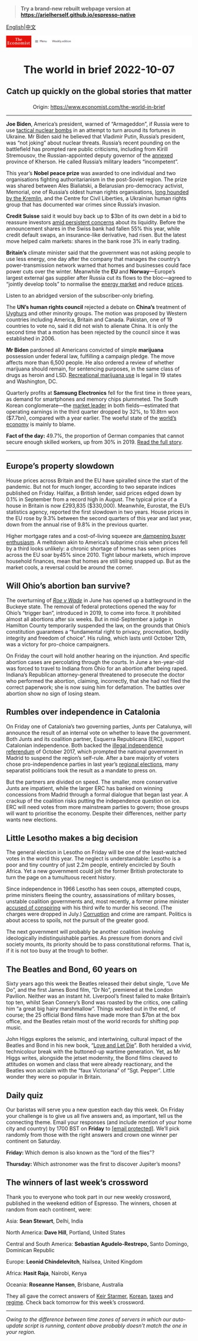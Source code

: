 > **Try a brand-new rebuilt webpage version at https://arielherself.github.io/espresso-native**

[English](https://github.com/arielherself/espresso/blob/main/README.md)|[中文](https://github-com.translate.goog/arielherself/espresso/blob/main/README.md?_x_tr_sl=en&_x_tr_tl=zh-CN&_x_tr_hl=zh-CN&_x_tr_pto=wapp)



![The Economist](menubar.png)

# <p align="center">The world in brief 2022-10-07</p>

## <p align="center">Catch up quickly on the global stories that matter</p>

<p align="center">Origin: <a href="https://www.economist.com/the-world-in-brief">https://www.economist.com/the-world-in-brief</a><hr>

<strong>Joe Biden</strong>, America’s president, warned of “Armageddon”, if Russia were to use [tactical nuclear bombs](https://www.economist.com/the-economist-explains/2022/09/14/do-russias-military-setbacks-increase-the-risk-of-nuclear-conflict) in an attempt to turn around its fortunes in Ukraine. Mr Biden said he believed that Vladimir Putin, Russia’s president, was “not joking” about nuclear threats. Russia’s recent pounding on the battlefield has prompted rare public criticisms, including from Kirill Stremousov, the Russian-appointed deputy governor of the [annexed](https://www.economist.com/europe/2022/10/05/russias-annexations-in-ukraine-are-a-legal-and-strategic-mess) province of Kherson. He called Russia’s military leaders “incompetent”.

This year’s <strong>Nobel peace prize</strong> was awarded to one individual and two organisations fighting authoritarianism in the post-Soviet region. The prize was shared between Ales Bialiatski, a Belarusian pro-democracy activist, Memorial, one of Russia’s oldest human rights organisations, [long hounded by the Kremlin](https://www.economist.com/europe/2022/01/01/memorial-a-seminal-human-rights-group-in-russia), and the Centre for Civil Liberties, a Ukrainian human rights group that has documented war crimes since Russia’s invasion.

<strong>Credit</strong><strong> Suisse</strong> said it would buy back up to $3bn of its own debt in a bid to reassure investors [amid persistent concerns](https://www.economist.com/finance-and-economics/2022/10/03/credit-suisse-and-the-hunt-for-the-weakest-link-in-global-finance) about its liquidity. Before the announcement shares in the Swiss bank had fallen 55% this year, while credit default swaps, an insurance-like derivative, had risen. But the latest move helped calm markets: shares in the bank rose 3% in early trading.

<strong>Britain’s</strong> climate minister said that the government was not asking people to use less energy, one day after the company that manages the country’s power-transmission network warned that homes and businesses could face power cuts over the winter. Meanwhile the <strong>EU</strong> and <strong>Norway</strong>—Europe’s largest external gas supplier after Russia cut its flows to the bloc—agreed to “jointly develop tools” to normalise the [energy market](https://www.economist.com/finance-and-economics/2022/09/08/europes-energy-market-was-not-built-for-this-crisis) and reduce [prices](https://www.economist.com/europe/2022/09/05/europe-scrambles-to-protect-citizens-from-sky-high-energy-prices). 

Listen to an abridged version of the subscriber-only briefing.

The <strong>UN’s human rights council</strong> rejected a debate on <strong>China’s</strong> treatment of [Uyghurs](https://www.economist.com/the-economist-explains/2021/07/12/what-is-happening-to-the-uyghurs-in-xinjiang) and other minority groups. The motion was proposed by Western countries including America, Britain and Canada. Pakistan, one of 19 countries to vote no, said it did not wish to alienate China. It is only the second time that a motion has been rejected by the council since it was established in 2006.

<strong>Mr Biden</strong> pardoned all Americans convicted of simple <strong>marijuana</strong> possession under federal law, fulfilling a campaign pledge. The move affects more than 6,500 people. He also ordered a review of whether marijuana should remain, for sentencing purposes, in the same class of drugs as heroin and LSD. [Recreational marijuana use](https://www.economist.com/united-states/2022/05/14/in-california-the-worlds-largest-legal-weed-market-is-going-up-in-smoke) is legal in 19 states and Washington, DC.

Quarterly profits at <strong>Samsung Electronics</strong> fell for the first time in three years, as demand for smartphones and memory chips plummeted. The South Korean conglomerate—the [market leader](https://www.economist.com/business/2021/10/21/samsung-electronics-wants-to-dominate-cutting-edge-chipmaking) in both fields—estimated that operating earnings in the third quarter dropped by 32%, to 10.8trn won ($7.7bn), compared with a year earlier. The woeful state of the [world’s economy](https://www.economist.com/special-report/2022/10/05/inflation-and-rising-demands-on-governments-are-changing-economic-policy) is mainly to blame.

<strong>Fact of the day: </strong>49.7%, the proportion of German companies that cannot secure enough skilled workers, up from 30% in 2019. [Read the full story](https://www.economist.com/europe/2022/10/06/there-are-not-enough-germans-to-do-the-jobs-germany-needs).

----------

## Europe’s property slowdown

House prices across Britain and the EU have spiralled since the start of the pandemic. But not for much longer, according to two separate indices published on Friday. Halifax, a British lender, said prices edged down by 0.1% in September from a record high in August. The typical price of a house in Britain is now £293,835 ($330,000). Meanwhile, Eurostat, the EU’s statistics agency, reported the first slowdown in two years. House prices in the EU rose by 9.3% between the second quarters of this year and last year, down from the annual rise of 9.8% in the previous quarter.

Higher mortgage rates and a cost-of-living squeeze are[ dampening buyer enthusiasm](https://www.economist.com/finance-and-economics/2022/08/01/the-global-housing-boom-is-running-out-of-steam). A meltdown akin to America’s subprime crisis when prices fell by a third looks unlikely: a chronic shortage of homes has seen prices across the EU soar by[](https://ec.europa.eu/eurostat/web/products-eurostat-news/-/ddn-20220708-1)45% since 2010. Tight labour markets, which improve household finances, mean that homes are still being snapped up. But as the market cools, a reversal could be around the corner.

## Will Ohio’s abortion ban survive?

The overturning of [<em>Roe v Wade</em>](https://www.economist.com/united-states/how-the-end-of-roe-v-wade-will-affect-american-politics/21809130) in June has opened up a battleground in the Buckeye state. The removal of federal protections opened the way for Ohio’s “trigger ban”, introduced in 2019, to come into force. It prohibited almost all abortions after six weeks. But in mid-September a judge in Hamilton County temporarily suspended the law, on the grounds that Ohio’s constitution guarantees a “fundamental right to privacy, procreation, bodily integrity and freedom of choice”. His ruling, which lasts until October 12th, was a victory for pro-choice campaigners.

On Friday the court will hold another hearing on the injunction. And specific abortion cases are percolating through the courts. In June a ten-year-old was forced to travel to Indiana from Ohio for an abortion after being raped. Indiana’s Republican attorney-general threatened to prosecute the doctor who performed the abortion, claiming, incorrectly, that she had not filed the correct paperwork; she is now suing him for defamation. The battles over abortion show no sign of losing steam.

## Rumbles over independence in Catalonia

On Friday one of Catalonia’s two governing parties, Junts per Catalunya, will announce the result of an internal vote on whether to leave the government. Both Junts and its coalition partner, Esquerra Republicana (ERC), support Catalonian independence. Both backed the [illegal independence referendum](https://www.economist.com/the-economist-explains/2017/09/26/why-the-referendum-on-catalan-independence-is-illegal) of October 2017, which prompted the national government in Madrid to suspend the region’s self-rule. After a bare majority of voters chose pro-independence parties in last year’s [regional elections](https://www.economist.com/europe/2021/02/15/catalonias-separatists-score-another-victory-but-a-hollow-one), many separatist politicians took the result as a mandate to press on.

But the partners are divided on speed. The smaller, more conservative Junts are impatient, while the larger ERC has banked on winning concessions from Madrid through a formal dialogue that began last year. A crackup of the coalition risks putting the independence question on ice. ERC will need votes from more mainstream parties to govern; those groups will want to prioritise the economy. Despite their differences, neither party wants new elections.

## Little Lesotho makes a big decision

The general election in Lesotho on Friday will be one of the least-watched votes in the world this year. The neglect is understandable: Lesotho is a poor and tiny country of just 2.2m people, entirely encircled by South Africa. Yet a new government could jolt the former British protectorate to turn the page on a tumultuous recent history. 

Since independence in 1966 Lesotho has seen coups, attempted coups, prime ministers fleeing the country, assassinations of military bosses, unstable coalition governments and, most recently, a former prime minister [accused of conspiring](https://www.economist.com/middle-east-and-africa/2020/01/23/one-first-lady-is-dead-in-lesotho-another-has-fled) with his third wife to murder his second. (The charges were dropped in July.) [Corruption](https://www.economist.com/graphic-detail/2022/01/25/corruption-is-getting-worse-in-many-poor-countries) and crime are rampant. Politics is about access to spoils, not the pursuit of the greater good.

The next government will probably be another coalition involving ideologically indistinguishable parties. As pressure from donors and civil society mounts, its priority should be to pass constitutional reforms. That is, if it is not too busy at the trough to bother.

## The Beatles and Bond, 60 years on

Sixty years ago this week the Beatles released their debut single, “Love Me Do”, and the first James Bond film, “Dr No”, premiered at the London Pavilion. Neither was an instant hit. Liverpool’s finest failed to make Britain’s top ten, whilst Sean Connery’s Bond was roasted by the critics, one calling him “a great big hairy marshmallow”. Things worked out in the end, of course; the 25 official Bond films have made more than $7bn at the box office, and the Beatles retain most of the world records for shifting pop music.

John Higgs explores the seismic, and intertwining, cultural impact of the Beatles and Bond in his new book, “[Love and Let Die](https://www.economist.com/culture/2022/09/22/sixty-years-ago-james-bond-and-the-beatles-made-debuts)”. Both heralded a vivid, technicolour break with the buttoned-up wartime generation. Yet, as Mr Higgs writes, alongside the jetset modernity, the Bond films cleaved to attitudes on women and class that were already reactionary, and the Beatles won acclaim with the “faux Victoriana” of “Sgt. Pepper”. Little wonder they were so popular in Britain.

## Daily quiz

Our baristas will serve you a new question each day this week. On Friday your challenge is to give us all five answers and, as important, tell us the connecting theme. Email your responses (and include mention of your home city and country) by 1700 BST on <strong>Friday</strong> to [<span class="__cf_email__" data-cfemail="6534100c1f201615170016160a2500060a0b0a080c16114b060a08">[email&#160;protected]</span>](https://mail.google.com/mail/?view=cm&amp;fs=1&amp;tf=1&amp;to=QuizEspresso@economist.com). We’ll pick randomly from those with the right answers and crown one winner per continent on Saturday.

<strong>Friday: </strong>Which demon is also known as the “lord of the flies”?

<strong>Thursday: </strong>Which astronomer was the first to discover Jupiter’s moons?

## The winners of last week’s crossword

Thank you to everyone who took part in our new weekly crossword, published in the weekend edition of Espresso. The winners, chosen at random from each continent, were: 

Asia: <strong>Sean Stewart</strong>, Delhi, India

North America:<strong> Dave Hill</strong>, Portland, United States

Central and South America: <strong>Sebastian Agudelo-Restrepo, </strong>Santo Domingo, Dominican Republic

Europe: <strong>Leonid Chindelevitch</strong>, Nailsea, United Kingdom

Africa:<strong> Hasit Raja</strong>, Nairobi, Kenya

Oceania: <strong>Roseanne </strong> <strong>Hansen</strong>, Brisbane, Australia

  
 They all gave the correct answers of [Keir Starmer](https://www.economist.com/britain/2022/09/29/keir-starmer-the-rise-of-default-man), [Korean](https://www.economist.com/asia/2022/09/29%C3%B4/south-koreas-makers-of-electric-vehicles-receive-a-nasty-shock), [taxes](https://www.economist.com/finance-and-economics/2022/09/29/financial-markets-are-in-chaos-what-next-for-the-real-economy) and [regime](https://www.economist.com/leaders/2022/09/29/irans-tired-regime-is-living-on-borrowed-time). Check back tomorrow for this week’s crossword.

----------

*Owing to the difference between time zones of servers in which our auto-update script is running, content above probably doesn't match the one in your region.*
